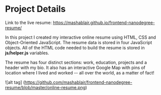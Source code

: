 # Project Details

Link to the live resume: https://mashablair.github.io/frontend-nanodegree-resume/

In this project I created my interactive online resume using HTML, CSS and Object-Oriented JavaScript.  The resume data is stored in four JavaScript objects. All of the HTML code needed to build the resume is stored in **js/helper.js** variables. 

The resume has four distinct sections: work, education, projects and a header with my bio. It also has an interactive Google Map with pins of location where I lived and worked -- all over the world, as a matter of fact!  

![alt tag] (https://github.com/mashablair/frontend-nanodegree-resume/blob/master/online-resume.png)

